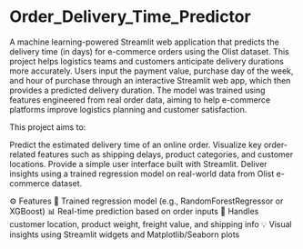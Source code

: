 # Order_Delivery_Time_Predictor
A machine learning-powered Streamlit web application that predicts the delivery time (in days) for e-commerce orders using the Olist dataset. This project helps logistics teams and customers anticipate delivery durations more accurately. Users input the payment value, purchase day of the week, and hour of purchase through an interactive Streamlit web app, which then provides a predicted delivery duration. The model was trained using features engineered from real order data, aiming to help e-commerce platforms improve logistics planning and customer satisfaction.

This project aims to:

Predict the estimated delivery time of an online order.
Visualize key order-related features such as shipping delays, product categories, and customer locations.
Provide a simple user interface built with Streamlit.
Deliver insights using a trained regression model on real-world data from Olist e-commerce dataset.

⚙️ Features
🧠 Trained regression model (e.g., RandomForestRegressor or XGBoost)
📊 Real-time prediction based on order inputs
📍 Handles customer location, product weight, freight value, and shipping info
💡 Visual insights using Streamlit widgets and Matplotlib/Seaborn plots
